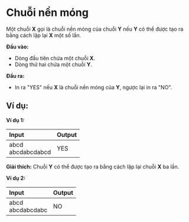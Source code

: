 # Chuỗi nền móng

Một chuỗi **X** gọi là chuỗi nền móng của chuỗi **Y** nếu **Y** có thể được tạo ra bằng cách lặp lại **X** một số lần.

**Đầu vào:**

- Dòng đầu tiên chứa một chuỗi **X**.
- Dòng thứ hai chứa một chuỗi **Y**.

**Đầu ra:**

- In ra "YES" nếu **X** là chuỗi nền móng của **Y**, ngược lại in ra "NO".

## Ví dụ:

**Ví dụ 1:**

| Input | Output |
|:-------|:--------|
| abcd <br> abcdabcdabcd | YES |

**Giải thích:** Chuỗi **Y** có thể được tạo ra bằng cách lặp lại chuỗi **X** ba lần.

**Ví dụ 2:**

| Input | Output |
|:-------|:--------|
| abcd <br> abcdabcdabc | NO |



